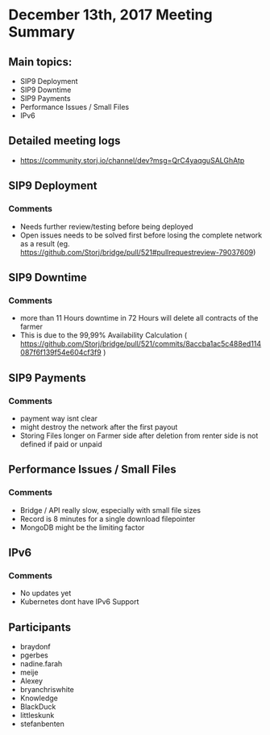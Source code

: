 # December 13th, 2017 Meeting Summary

## Main topics:

- SIP9 Deployment
- SIP9 Downtime
- SIP9 Payments
- Performance Issues / Small Files
- IPv6

## Detailed meeting logs

- https://community.storj.io/channel/dev?msg=QrC4yaqguSALGhAtp

## SIP9 Deployment

### Comments
- Needs further review/testing before being deployed
- Open issues needs to be solved first before losing the complete network as a result (eg. https://github.com/Storj/bridge/pull/521#pullrequestreview-79037609)
## SIP9 Downtime

### Comments
- more than 11 Hours downtime in 72 Hours will delete all contracts of the farmer
- This is due to the 99,99% Availability Calculation ( https://github.com/Storj/bridge/pull/521/commits/8accba1ac5c488ed114087f6f139f54e604cf3f9 )

## SIP9 Payments

### Comments
- payment way isnt clear
- might destroy the network after the first payout
- Storing Files longer on Farmer side after deletion from renter side is not defined if paid or unpaid

## Performance Issues / Small Files

### Comments
- Bridge / API really slow, especially with small file sizes
- Record is 8 minutes for a single download filepointer
- MongoDB might be the limiting factor

## IPv6

### Comments
- No updates yet
- Kubernetes dont have IPv6 Support

## Participants

- braydonf
- pgerbes
- nadine.farah
- meije
- Alexey
- bryanchriswhite
- Knowledge
- BlackDuck
- littleskunk
- stefanbenten
